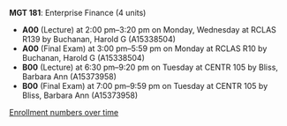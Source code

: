 **MGT 181**: Enterprise Finance (4 units)

- **A00** (Lecture) at 2:00 pm–3:20 pm on Monday, Wednesday at RCLAS R139 by Buchanan, Harold G (A15338504)
- **A00** (Final Exam) at 3:00 pm–5:59 pm on Monday at RCLAS R10 by Buchanan, Harold G (A15338504)
- **B00** (Lecture) at 6:30 pm–9:20 pm on Tuesday at CENTR 105 by Bliss, Barbara Ann (A15373958)
- **B00** (Final Exam) at 7:00 pm–9:59 pm on Tuesday at CENTR 105 by Bliss, Barbara Ann (A15373958)

[Enrollment numbers over time](./MGT181.tsv)
